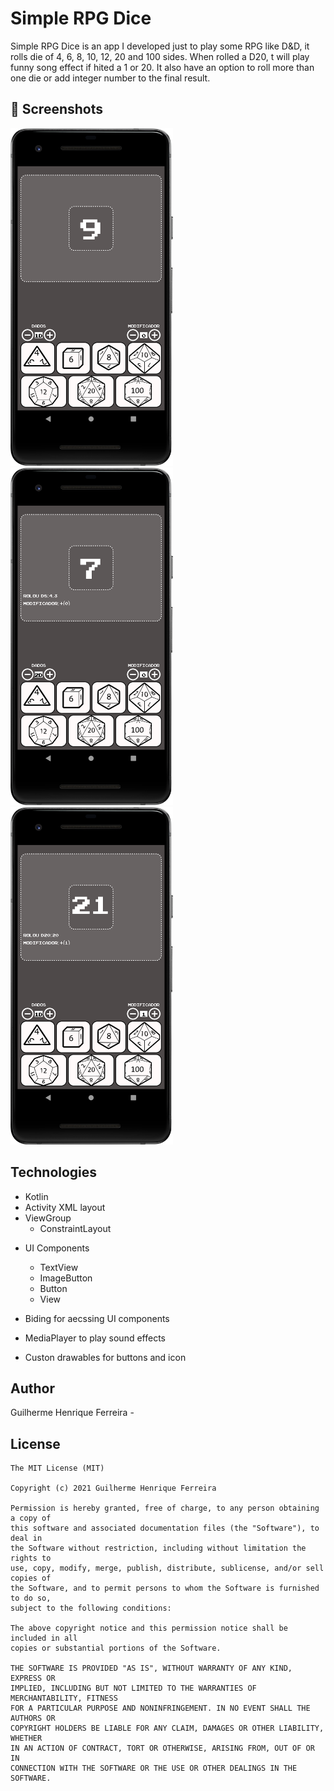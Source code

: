 # Simple RPG Dice
Simple RPG Dice is an app I developed just to play some RPG like D&D, it rolls die of 4, 6, 8, 10, 12, 20 and 100 sides. When rolled a D20, 
t will play funny song effect if hited a 1 or 20. It also have an option to roll more than one die or add integer number to the final result.



## :camera_flash: Screenshots
<!-- You can add more screenshots here if you like -->
<img src="/images_app/image1.png" width="260">&emsp;<img src="/images_app/image2.png" width="260">&emsp;<img src="/images_app/image3.png" width="260">

## Technologies
* Kotlin
* Activity XML layout
* ViewGroup
    * ConstraintLayout
    
- UI Components
    - TextView
    - ImageButton
    - Button
	- View
	
- Biding for aecssing UI components
- MediaPlayer to play sound effects
- Custon drawables for buttons and icon



## Author
Guilherme Henrique Ferreira - 

## License
```
The MIT License (MIT)

Copyright (c) 2021 Guilherme Henrique Ferreira

Permission is hereby granted, free of charge, to any person obtaining a copy of
this software and associated documentation files (the "Software"), to deal in
the Software without restriction, including without limitation the rights to
use, copy, modify, merge, publish, distribute, sublicense, and/or sell copies of
the Software, and to permit persons to whom the Software is furnished to do so,
subject to the following conditions:

The above copyright notice and this permission notice shall be included in all
copies or substantial portions of the Software.

THE SOFTWARE IS PROVIDED "AS IS", WITHOUT WARRANTY OF ANY KIND, EXPRESS OR
IMPLIED, INCLUDING BUT NOT LIMITED TO THE WARRANTIES OF MERCHANTABILITY, FITNESS
FOR A PARTICULAR PURPOSE AND NONINFRINGEMENT. IN NO EVENT SHALL THE AUTHORS OR
COPYRIGHT HOLDERS BE LIABLE FOR ANY CLAIM, DAMAGES OR OTHER LIABILITY, WHETHER
IN AN ACTION OF CONTRACT, TORT OR OTHERWISE, ARISING FROM, OUT OF OR IN
CONNECTION WITH THE SOFTWARE OR THE USE OR OTHER DEALINGS IN THE SOFTWARE.
```
